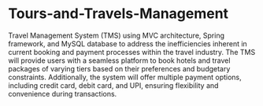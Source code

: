 # Tours-and-Travels-Management
 Travel Management System (TMS) using MVC architecture, Spring framework, and MySQL database to address the inefficiencies inherent in current booking and payment processes within the travel industry. The TMS will provide users with a seamless platform to book hotels and travel packages of varying tiers based on their preferences and budgetary constraints. Additionally, the system will offer multiple payment options, including credit card, debit card, and UPI, ensuring flexibility and convenience during transactions.
